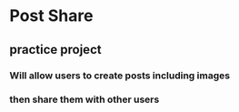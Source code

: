 # Post Share

## practice project 

### Will allow users to create posts including images 
### then share them with other users 
